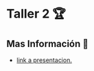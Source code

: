 <h1>Taller 2 🏆</h1>
<h2>Mas Información 💾</h2>
<ul>
  <li><a href="https://www.canva.com/design/DAGBaj6dyyg/ZC2VMizYfQeTBNiR-3m7VA/edit?utm_content=DAGBaj6dyyg&utm_campaign=designshare&utm_medium=link2&utm_source=sharebutton">link a presentacion.</a></li>
</ul>
